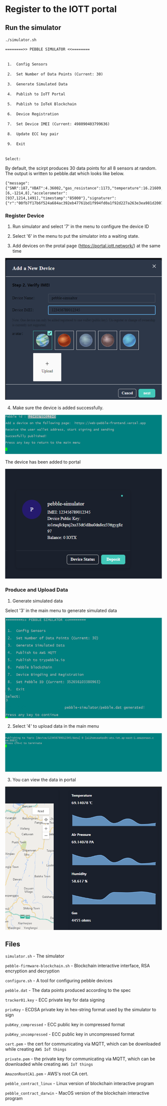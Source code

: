 # Register to the IOTT portal 
## Run the simulator
`./simulator.sh`

```
========>> PEBBLE SIMULATOR <<========


 1.  Config Sensors

 2.  Set Number of Data Points (Current: 30)

 3.  Generate Simulated Data

 4.  Publish to IoTT Portal

 5.  Publish to IoTeX Blockchain

 6.  Device Registration

 7.  Set Device IMEI (Current: 498090403799636)

 8.  Update ECC key pair

 9.  Exit


Select:

```
By default, the scirpt produces 30 data points for all 8 sensors at random. The output is written to pebble.dat which looks like below.
```
{"message":{"SNR":187,"VBAT":4.36002,"gas_resistance":1173,"temperature":16.21609,"pressure":515.32678,"humidity":31.51630,"temperature":76.22284,"gyroscope":[6,-1214,8],"accelerometer":[937,1214,1491],"timestamp":"85000"},"signaturer":{"r":"00fb7f17b6f524a684ac392eb47761bd1f994fd0a1f92d227a263e3ea981d2007e02204","s":""}}
```

###  Register Device
1. Run simulator and select '7' in the menu to configure the device ID

2. Select '6' in the menu to put the simulator into a waiting state. 

3. Add devices on the protal page (https://portal.iott.network/) at the same time 

![](./doc/image/addDevPortal.png)

4. Make sure the device is added successfully.

![](./doc/image/addDevOk.png)

The device has been added to portal

![](./doc/image/addDevPortalOk.png)

### Produce and Upload Data
1. Generate simulated data 
   
Select '3' in the main menu to generate simulated data

![](./doc/image/genData.png)

2. Select '4' to upload data in the main menu

![](./doc/image/upload.png)

3. You can view the data in portal
   
![](./doc/image/dataPortal.png)


## Files
`simulator.sh` - The simulator

`pebble-firmware-blockchain.sh`  -  Blockchain interactive interface, RSA encryption and decryption

`configure.sh`  -  A tool for configuring pebble devices

`pebble.dat` - The data points produced according to the spec

`tracker01.key` - ECC private key for data signing

`privKey` - ECDSA private key in hex-string format used by the simulator to sign

`pubKey_compressed`  - ECC public key in compressed format

`pubKey_uncompressed`  - ECC public key in uncompressed format

`cert.pem` - the cert for communicating via MQTT, which can be downloaded while creating `AWS IoT things`

`private.pem` - the private key for communicating via MQTT, which can be downloaded while creating `AWS IoT things`

`AmazonRootCA1.pem` - AWS's root CA cert.

`pebble_contract_linux`  -  Linux version of blockchain interactive program

`pebble_contract_darwin`  -  MacOS version of the blockchain interactive program

